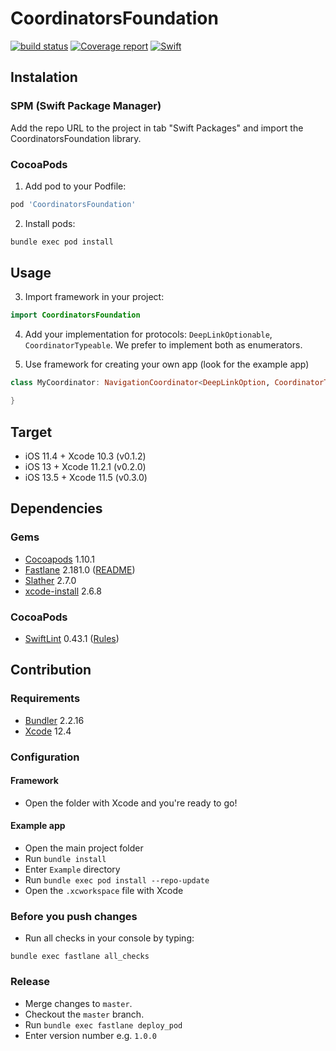 # CoordinatorsFoundation

[![build status](https://git.railwaymen.org/open/coordinatorsfoundation/badges/develop/pipeline.svg)](https://git.railwaymen.org/open/coordinatorsfoundation/pipelines) [![Coverage report](https://git.railwaymen.org/open/coordinatorsfoundation/badges/develop/coverage.svg)](https://git.railwaymen.org/open/coordinatorsfoundation/commits/develop) [![Swift](https://img.shields.io/badge/Swift-5.1-green.svg?style=flat)](https://swift.org)

## Instalation

### SPM (Swift Package Manager)

Add the repo URL to the project in tab "Swift Packages" and import the CoordinatorsFoundation library.

### CocoaPods

1. Add pod to your Podfile:

  ```ruby
  pod 'CoordinatorsFoundation'
  ```

2. Install pods:

  ```bash
  bundle exec pod install
  ```

## Usage

3. Import framework in your project:

  ```swift
  import CoordinatorsFoundation
  ```

4. Add your implementation for protocols: `DeepLinkOptionable`, `CoordinatorTypeable`. We prefer to implement both as enumerators.

5. Use framework for creating your own app (look for the example app)

  ```swift
  class MyCoordinator: NavigationCoordinator<DeepLinkOption, CoordinatorType> {

  }
  ```

## Target

- iOS 11.4 + Xcode 10.3 (v0.1.2)
- iOS 13 + Xcode 11.2.1 (v0.2.0)
- iOS 13.5 + Xcode 11.5 (v0.3.0)

## Dependencies

### Gems

- [Cocoapods](https://cocoapods.org) 1.10.1
- [Fastlane](https://fastlane.tools) 2.181.0 ([README](fastlane/README.md))
- [Slather](https://github.com/SlatherOrg/slather) 2.7.0
- [xcode-install](https://github.com/xcpretty/xcode-install) 2.6.8

### CocoaPods

- [SwiftLint](https://cocoapods.org/pods/SwiftLint) 0.43.1 ([Rules](.swiftlint.yml))

## Contribution

### Requirements

- [Bundler](https://bundler.io) 2.2.16
- [Xcode](https://developer.apple.com/xcode/) 12.4

### Configuration

#### Framework

- Open the folder with Xcode and you're ready to go!

#### Example app

- Open the main project folder
- Run `bundle install`
- Enter `Example` directory
- Run `bundle exec pod install --repo-update`
- Open the `.xcworkspace` file with Xcode

### Before you push changes

- Run all checks in your console by typing:

 ```
 bundle exec fastlane all_checks
 ```

### Release

- Merge changes to `master`.
- Checkout the `master` branch.
- Run `bundle exec fastlane deploy_pod`
- Enter version number e.g. `1.0.0`
